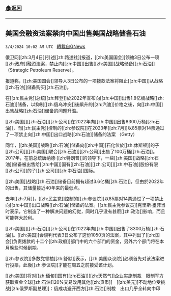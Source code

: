 ###  [:house:返回](README.md)
---


## 美国会融资法案禁向中国出售美国战略储备石油
`3/4/2024 10:02 AM UTC ` [轉載自GNews](https://gnews.org/articles/2363270)

俄卫网[[zh:3月4日]]引述[[zh:路透社]]报道，[[zh:美国国会]]领袖3日公布一项[[zh:政府]]融资法案，禁止向[[zh:中国]]出售[[zh:美国]]战略储备[[zh:石油]]（Strategic Petroleum Reserve）。

报道称，[[zh:美国国会]]领导人3日公布的一项拨款法案将阻止[[zh:中国]]从战略[[zh:石油]]储备购买[[zh:石油]]。

在[[zh:民主党]]总统[[zh:拜登]]於2022年宣布向[[zh:中国]]出售1.8亿桶战略[[zh:石油]]储备，以抑制[[zh:俄乌冲突]]後飙升的[[zh:汽油]]价格之後，向[[zh:中国]]出售战略[[zh:石油]]储备的问题升温。

[[zh:美国]][[zh:石油]][[zh:公司]]在2022年向[[zh:中国]]出售8300万桶[[zh:石油]]，而[[zh:民主党]]控制的[[zh:参议院]]在2023年[[zh:7月]]以85票对14票通过了一项禁止向[[zh:中国]]出口战略[[zh:石油]]储备的法案 （Getty）

同年，[[zh:美国]]战略[[zh:石油]]储备向[[zh:中国]]石化位於[[zh:休斯顿]]的子[[zh:公司]][[zh:美国]]联合[[zh:石油]][[zh:公司]]出售了100万桶[[zh:石油]]。2017年，在前总统唐纳德·[[zh:特朗普]]的领导下，一些[[zh:美国]]战略[[zh:石油]]储备被出售给[[zh:中国]]国有[[zh:石油]][[zh:公司]][[zh:中石油]]股份有限[[zh:公司]]的子[[zh:公司]][[zh:中石油]]国际。

[[zh:美国]]战略[[zh:石油]]储备目前拥有超过3.6亿桶[[zh:石油]]，但由於2022年的出售，其储量接近40年来的最低点。

去年[[zh:7月]]，[[zh:民主党]]控制的[[zh:参议院]]以85票对14票通过了一项禁止向[[zh:中国]]出口战略[[zh:石油]]储备的法案。[[zh:民主党参议员]]克里斯·墨菲当时表示，它制造了一种解决问题的幻觉，同时几乎没有甚麽[[zh:政治]]影响，而且可能弊大於利。

[[zh:美国]][[zh:石油]][[zh:公司]]在2022年向[[zh:中国]]出售了8300万桶[[zh:石油]]。[[zh:美国]]会谈判代表3日公布了这份1050页的法案，其中列出了[[zh:国会]]负责拨款的十二个[[zh:政府]]部门中的六个部门的资金，另外六个部门将在本月晚些时候到期。

[[zh:参议院]]多数党领袖[[zh:舒默]]表示，[[zh:美国众议院]]必须首先对该法案进行投票，此後[[zh:参议院]]才能在周五之前接受该计划。

[[zh:美国]]将对[[zh:缅甸]]国有[[zh:石油]][[zh:天然气]]企业实施制裁　限制军方获取资金全球[[zh:石油]]20%交易改用其他[[zh:货币]]　[[zh:美元]]不动地位受挑战[[zh:俄罗斯副总理]]：俄成功避开西方[[zh:石油]]制裁　出口几乎全转向中印
